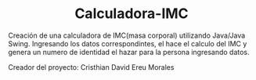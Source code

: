 <h1 align="center"> Calculadora-IMC </h1>
Creación de una calculadora de IMC(masa corporal) utilizando Java/Java Swing.
Ingresando los datos correspondintes, el hace el calculo del IMC y genera un numero de identidad el hazar para la persona ingresando datos.

Creador del proyecto: Cristhian David Ereu Morales
